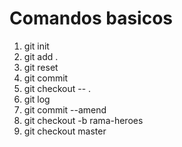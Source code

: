 # Comandos basicos 

1. git init
2. git add .
3. git reset
4. git commit 
5. git checkout -- .
6. git log
7. git commit --amend
8. git checkout -b rama-heroes
9. git checkout master